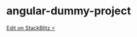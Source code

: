 # angular-dummy-project

[Edit on StackBlitz ⚡️](https://stackblitz.com/edit/angular-dummy-project-yfjgf5)
